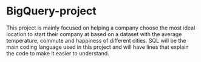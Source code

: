 # BigQuery-project
This project is mainly focused on helping a company choose the most ideal location to start their company at based on a dataset with the average temperature, commute and happiness of different cities.
SQL will be the main coding language used in this project and will have lines that explain the code to make it easier to understand.
